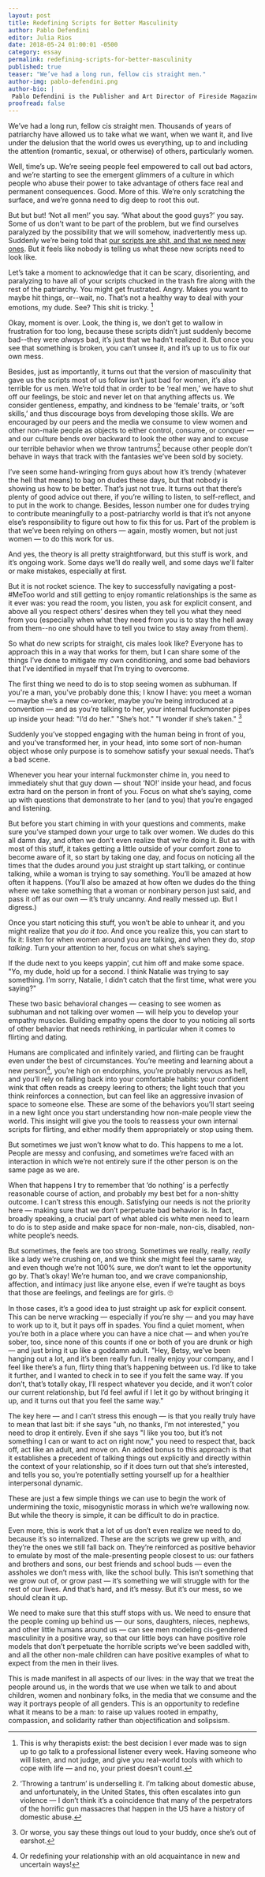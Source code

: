```yaml
---
layout: post
title: Redefining Scripts for Better Masculinity
author: Pablo Defendini
editor: Julia Rios
date: 2018-05-24 01:00:01 -0500
category: essay
permalink: redefining-scripts-for-better-masculinity
published: true
teaser: "We’ve had a long run, fellow cis straight men."
author-img: pablo-defendini.png
author-bio: |
 Pablo Defendini is the Publisher and Art Director of Fireside Magazine.
proofread: false
---
```


We’ve had a long run, fellow cis straight men. Thousands of years of patriarchy have allowed us to take what we want, when we want it, and live under the delusion that the world owes us everything, up to and including the attention (romantic, sexual, or otherwise) of others, particularly women.

Well, time’s up. We’re seeing people feel empowered to call out bad actors, and we’re starting to see the emergent glimmers of a culture in which people who abuse their power to take advantage of others face real and permanent consequences. Good. More of this. We’re only scratching the surface, and we’re gonna need to dig deep to root this out.

But but but! ‘Not all men!’ you say. ‘What about the good guys?’ you say. Some of us don’t want to be part of the problem, but we find ourselves paralyzed by the possibility that we will somehow, inadvertently mess up. Suddenly we’re being told that [our scripts are shit, and that we need new ones](https://firesidefiction.com/we-need-new-scripts). But it feels like nobody is telling us what these new scripts need to look like.

Let’s take a moment to acknowledge that it can be scary, disorienting, and paralyzing to have all of your scripts chucked in the trash fire along with the rest of the patriarchy. You might get frustrated. Angry. Makes you want to maybe hit things, or--wait, no. That’s not a healthy way to deal with your emotions, my dude. See? This shit is tricky. [^1]

Okay, moment is over. Look, the thing is, we don’t get to wallow in frustration for too long, because these scripts didn’t just suddenly become bad--they were _always_ bad, it’s just that we hadn’t realized it. But once you see that something is broken, you can’t unsee it, and it’s up to us to fix our own mess.

Besides, just as importantly, it turns out that the version of masculinity that gave us the scripts most of us follow isn’t just bad for women, it’s also terrible for us men. We’re told that in order to be ‘real men,’ we have to shut off our feelings, be stoic and never let on that anything affects us. We consider gentleness, empathy, and kindness to be ‘female’ traits, or ‘soft skills,’ and thus discourage boys from developing those skills.  We are encouraged by our peers and the media we consume to view women and other non-male people as objects to either control, consume, or conquer — and our culture bends over backward to look the other way and to excuse our terrible behavior when we throw tantrums[^2] because other people don’t behave in ways that track with the fantasies we’ve been sold by society.

I’ve seen some hand-wringing from guys about how it’s trendy (whatever the hell that means) to bag on dudes these days, but that nobody is showing us how to be better. That’s just not true. It turns out that there’s plenty of good advice out there, if you’re willing to listen, to self-reflect, and to put in the work to change. Besides, lesson number one for dudes trying to contribute meaningfully to a post-patriarchy world is that it’s not anyone else’s responsibility to figure out how to fix this for us. Part of the problem is that we’ve been relying on others — again, mostly women, but not just women — to do this work for us.

And yes, the theory is all pretty straightforward, but this stuff is work, and it’s ongoing work. Some days we’ll do really well, and some days we’ll falter or make mistakes, especially at first.

But it is not rocket science. The key to successfully navigating a post-#MeToo world and still getting to enjoy romantic relationships is the same as it ever was: you read the room, you listen, you ask for explicit consent, and above all you respect others’ desires when they tell you what they need from you (especially when what they need from you is to stay the hell away from them--no one should have to tell you twice to stay away from them).

So what do new scripts for straight, cis males look like? Everyone has to approach this in a way that works for them, but I can share some of the things I’ve done to mitigate my own conditioning, and some bad behaviors that I’ve identified in myself that I’m trying to overcome.

The first thing we need to do is to stop seeing women as subhuman. If you're a man, you've probably done this; I know I have: you meet a woman — maybe she’s a new co-worker, maybe you’re being introduced at a convention — and as you’re talking to her, your internal fuckmonster pipes up inside your head: "I’d do her." "She’s hot." "I wonder if she’s taken." [^3]

Suddenly you’ve stopped engaging with the human being in front of you, and you’ve transformed her, in your head, into some sort of non-human object whose only purpose is to somehow satisfy your sexual needs. That’s a bad scene.

Whenever you hear your internal fuckmonster chime in, you need to immediately shut that guy down — shout ‘NO!’ inside your head, and focus extra hard on the person in front of you. Focus on what she’s saying, come up with questions that demonstrate to her (and to you) that you’re engaged and listening.

But before you start chiming in with your questions and comments, make sure you’ve stamped down your urge to talk over women. We dudes do this all damn day, and often we don’t even realize that we’re doing it. But as with most of this stuff, it takes getting a little outside of your comfort zone to become aware of it, so start by taking one day, and focus on noticing all the times that the dudes around you just straight up start talking, or continue talking, while a woman is trying to say something. You’ll be amazed at how often it happens. (You’ll also be amazed at how often we dudes do the thing where we take something that a woman or nonbinary person just said, and pass it off as our own — it’s truly uncanny. And really messed up. But I digress.)

Once you start noticing this stuff, you won’t be able to unhear it, and you might realize that _you do it too_. And once you realize this, you can start to fix it: listen for when women around you are talking, and when they do, _stop talking_. Turn your attention to her, focus on what she’s saying.

If the dude next to you keeps yappin’, cut him off and make some space. "Yo, my dude, hold up for a second. I think Natalie was trying to say something. I’m sorry, Natalie, I didn’t catch that the first time, what were you saying?"

These two basic behavioral changes — ceasing to see women as subhuman and not talking over women — will help you to develop your empathy muscles. Building empathy opens the door to you noticing all sorts of other behavior that needs rethinking, in particular when it comes to flirting and dating.

Humans are complicated and infinitely varied, and flirting can be fraught even under the best of circumstances. You’re meeting and learning about a new person[^4], you’re high on endorphins, you’re probably nervous as hell, and you’ll rely on falling back into your comfortable habits: your confident wink that often reads as creepy leering to others; the light touch that you think reinforces a connection, but can feel like an aggressive invasion of space to someone else. These are some of the behaviors you’ll start seeing in a new light once you start understanding how non-male people view the world. This insight will give you the tools to reassess your own internal scripts for flirting, and either modify them appropriately or stop using them.

But sometimes we just won’t know what to do. This happens to me a lot. People are messy and confusing, and sometimes we’re faced with an interaction in which we’re not entirely sure if the other person is on the same page as we are.

When that happens I try to remember that ‘do nothing’ is a perfectly reasonable course of action, and probably my best bet for a non-shitty outcome. I can’t stress this enough. Satisfying our needs is not the priority here — making sure that we don’t perpetuate bad behavior is. In fact, broadly speaking, a crucial part of what abled cis white men need to learn to do is to step aside and make space for non-male, non-cis, disabled, non-white people’s needs.

But sometimes, the feels are too strong. Sometimes we really, really, _really_ like a lady we’re crushing on, and we think she might feel the same way, and even though we’re not 100% sure, we don’t want to let the opportunity go by. That’s okay! We’re human too, and we crave companionship, affection, and intimacy just like anyone else, even if we’re taught as boys that those are feelings, and feelings are for girls. 🙄

In those cases, it’s a good idea to just straight up ask for explicit consent. This can be nerve wracking — especially if you’re shy — and you may have to work up to it, but it pays off in spades. You find a quiet moment, when you’re both in a place where you can have a nice chat — and when you’re sober, too, since none of this counts if one or both of you are drunk or high — and just bring it up like a goddamn adult. "Hey, Betsy, we’ve been hanging out a lot, and it’s been really fun. I really enjoy your company, and I feel like there’s a fun, flirty thing that’s happening between us. I’d like to take it further, and I wanted to check in to see if you felt the same way. If you don’t, that’s totally okay, I’ll respect whatever you decide, and it won’t color our current relationship, but I’d feel awful if I let it go by without bringing it up, and it turns out that you feel the same way."

The key here — and I can’t stress this enough — is that you really truly have to mean that last bit: if she says "uh, no thanks, I’m not interested," you need to drop it entirely. Even if she says "I like you too, but it’s not something I can or want to act on right now," you need to respect that, back off, act like an adult, and move on. An added bonus to this approach is that it establishes a precedent of talking things out explicitly and directly within the context of your relationship, so if it does turn out that she’s interested, and tells you so, you’re potentially setting yourself up for a healthier interpersonal dynamic.

These are just a few simple things we can use to begin the work of undermining the toxic, misogynistic morass in which we’re wallowing now. But while the theory is simple, it can be difficult to do in practice.

Even more, this is work that a lot of us don’t even realize we need to do, because it’s so internalized. These are the scripts we grew up with, and they’re the ones we still fall back on. They’re reinforced as positive behavior to emulate by most of the male-presenting people closest to us: our fathers and brothers and sons, our best friends and school buds — even the assholes we don’t mess with, like the school bully. This isn’t something that we grow out of, or grow past — it’s something we will struggle with for the rest of our lives. And that’s hard, and it’s messy. But it’s our mess, so we should clean it up.

We need to make sure that this stuff stops with us. We need to ensure that the people coming up behind us — our sons, daughters, nieces, nephews, and other little humans around us — can see men modeling cis-gendered masculinity in a positive way, so that our little boys can have positive role models that don’t perpetuate the horrible scripts we’ve been saddled with, and all the other non-male children can have positive examples of what to expect from the men in their lives.

This is made manifest in all aspects of our lives: in the way that we treat the people around us, in the words that we use when we talk to and about children, women and nonbinary folks, in the media that we consume and the way it portrays people of all genders. This is an opportunity to redefine what it means to be a man: to raise up values rooted in empathy, compassion, and solidarity rather than objectification and solipsism.

[^1]: This is why therapists exist: the best decision I ever made was to sign up to go talk to a professional listener every week. Having someone who will listen, and not judge, and give you real-world tools with which to cope with life — and no, your priest doesn’t count.

[^2]: ‘Throwing a tantrum’ is underselling it. I’m talking about domestic abuse, and unfortunately, in the United States, this often escalates into gun violence — I don’t think it’s a coincidence that many of the perpetrators of the horrific gun massacres that happen in the US have a history of domestic abuse.

[^3]: Or worse, you say these things out loud to your buddy, once she’s out of earshot.

[^4]: Or redefining your relationship with an old acquaintance in new and uncertain ways!

